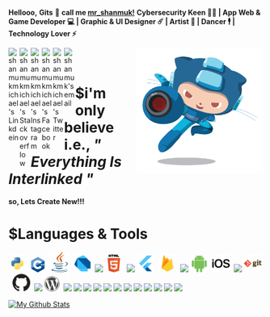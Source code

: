 **Hellooo,** **Gits** 👋
**call me [mr_shanmuk!](https://www.google.com/search?sxsrf=ALeKk03uMGuR_sTXMeFCgtsVM5nCTDD8pw%3A1598182708402&source=hp&ei=NFVCX9rRFIXA3LUPqKOgoAI&q=shanmuk+michael&oq=Shanm&gs_lcp=CgZwc3ktYWIQAxgAMgQIIxAnMgQIIxAnMgQIIxAnMggIABCxAxCDATIICAAQsQMQgwEyAggAMgIIADICCAAyAggAMgIILjoFCAAQkQI6CwguELEDEMcBEKMCOggILhDHARCjAjoFCAAQsQM6BQguELEDUPsEWLAKYO4TaABwAHgAgAHeAogB_AeSAQcwLjMuMS4xmAEAoAEBqgEHZ3dzLXdpeg&sclient=psy-ab)**
 <b> Cybersecurity Keen :man_technologist: | App Web & Game Developer 💻 | Graphic & UI Designer ☄️ | Artist 🎨 | Dancer 🕴 | Technology Lover ⚡</b>

<img align ="right" src = "https://github.com/AdityaBirangal/AdityaBirangal/blob/master/megacat.png" width="250" height="250">

<a href="https://linkedin.com/in/shanmukmichael">
  <img align="left" alt="shanmukmichael's Linkdein" width="22px" src="https://cdn.jsdelivr.net/npm/simple-icons@v3/icons/linkedin.svg" />
</a>

<a href="https://stackoverflow.com/users/13104942/shanmuk-michaell">
  <img align="left" alt="shanmukmichael's  Stackoverflow" width="22px" src="https://cdn.jsdelivr.net/npm/simple-icons@v3/icons/stackoverflow.svg" />
</a>

<a href="https://instagram.com/mr_singlle">
  <img align="left" alt="shanmukmichael's  Instagram" width="22px" src="https://cdn.jsdelivr.net/npm/simple-icons@v3/icons/instagram.svg" />
</a>


<a href="https://www.facebook.com/shanmukmichael">
  <img align="left" alt="shanmukmichael's Facebook" width="22px" src="https://cdn.jsdelivr.net/npm/simple-icons@v3/icons/facebook.svg" />
</a>

<a href="https://twitter.com/shanmukmichael">
  <img align="left" alt="shanmukmichael's Twitter" width="22px" src="https://cdn.jsdelivr.net/npm/simple-icons@v3/icons/twitter.svg" />
</a>

<a href="shanmukmichael@gmail.com">
  <img align="left" alt="shanmuk's email" width="22px" src="https://cdn.jsdelivr.net/npm/simple-icons@v3/icons/gmail.svg" />
</a>

<br/>
<br/>

# $**i'm only believe i.e.,** ***" Everything Is Interlinked "***
**so, Lets Create New!!!**


# $**Languages & Tools**<br>
<img height="35" src="https://raw.githubusercontent.com/github/explore/80688e429a7d4ef2fca1e82350fe8e3517d3494d/topics/python/python.png">&nbsp;
<img height="30" src="https://raw.githubusercontent.com/github/explore/80688e429a7d4ef2fca1e82350fe8e3517d3494d/topics/cpp/cpp.png">&nbsp;
<img height="40" src="https://raw.githubusercontent.com/github/explore/80688e429a7d4ef2fca1e82350fe8e3517d3494d/topics/java/java.png">&nbsp;
<img height="35" src="https://raw.githubusercontent.com/github/explore/80688e429a7d4ef2fca1e82350fe8e3517d3494d/topics/dart/dart.png">&nbsp;
<img height="35" src="https://img.icons8.com/color/48/000000/javascript.png">
<img height="35" src="https://raw.githubusercontent.com/github/explore/80688e429a7d4ef2fca1e82350fe8e3517d3494d/topics/html/html.png">&nbsp;
<img height="35" src="https://img.icons8.com/color/48/000000/css3.png">
<img height="35" src="https://raw.githubusercontent.com/github/explore/80688e429a7d4ef2fca1e82350fe8e3517d3494d/topics/flutter/flutter.png">&nbsp;
<img height="35" src="https://raw.githubusercontent.com/github/explore/80688e429a7d4ef2fca1e82350fe8e3517d3494d/topics/firebase/firebase.png">&nbsp;
<img height="35" src="https://img.icons8.com/color/48/000000/heroku.png">
<img height="35" src="https://raw.githubusercontent.com/github/explore/80688e429a7d4ef2fca1e82350fe8e3517d3494d/topics/android/android.png">&nbsp;
<img height="35" src="https://raw.githubusercontent.com/github/explore/80688e429a7d4ef2fca1e82350fe8e3517d3494d/topics/ios/ios.png">&nbsp;
<img height="35" src="https://img.icons8.com/ios-filled/50/000000/django.png">
<img height="35" src="https://raw.githubusercontent.com/github/explore/80688e429a7d4ef2fca1e82350fe8e3517d3494d/topics/git/git.png">&nbsp;
<img height="35" src="https://raw.githubusercontent.com/github/explore/80688e429a7d4ef2fca1e82350fe8e3517d3494d/topics/github-api/github-api.png">&nbsp;
<img height="35" src="https://img.icons8.com/color/48/000000/pycharm.png">
<img height="30" src="https://raw.githubusercontent.com/github/explore/80688e429a7d4ef2fca1e82350fe8e3517d3494d/topics/wordpress/wordpress.png">&nbsp;
<img height="30" src="https://img.icons8.com/color/48/000000/bootstrap.png">
<img height="35" src="https://img.icons8.com/color/48/000000/amazon-web-services.png">
<img height="35" src="https://upload.wikimedia.org/wikipedia/commons/c/cb/Google_Assistant_logo.svg">
<img  height="35" src="https://img.icons8.com/color/48/000000/google-cloud-platform.png">
<img height="35" src="https://img.icons8.com/ios-filled/50/000000/unity.png">
<img height="35" src="https://img.icons8.com/color/48/000000/autodesk-maya.png">
<img height="35" src="https://img.icons8.com/color/48/000000/blender-3d.png">
<img height="35" src="https://img.icons8.com/color/48/000000/adobe-illustrator.png">
<img height="35" src="https://img.icons8.com/fluent/48/000000/adobe-photoshop.png">
<img height="35" src="https://img.icons8.com/color/48/000000/adobe-lightroom.png">
<img height="35" src="https://img.icons8.com/color/48/000000/linux.png">
<img height="35" src="https://img.icons8.com/color/48/000000/kali-linux.png">



[![My Github Stats](https://github-readme-stats.vercel.app/api?username=shanmukmichael)](https://github-readme-stats.vercel.app/api?username=shanmukmichael)
